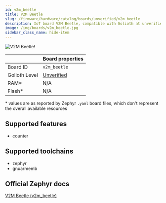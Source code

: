 ```yaml
---
id: v2m_beetle
title: V2M Beetle
slug: /firmware/hardware/catalog/boards/unverified/v2m_beetle
description: IoT board V2M Beetle, compatible with Golioth at unverified level.
image: /img/boards/v2m_beetle.jpg
sidebar_class_name: hide-item
---
```


[//]: # (This is an auto-generated file, do not edit! Changes to it will be lost upon re-generation)

![V2M Beetle!](/img/boards/v2m_beetle.jpg "V2M Beetle")

|                | Board properties     |
| -------------  | -------------------- |
| Board ID       | `v2m_beetle` |
| Golioth Level  | [Unverified](/firmware/hardware#unverified-boards) |
| RAM*           | N/A |
| Flash*         | N/A |

\* values are as reported by Zephyr `.yaml` board files, which don't represent the overall available resources



## Supported features

* counter

## Supported toolchains

* zephyr
* gnuarmemb

## Official Zephyr docs

[V2M Beetle (v2m_beetle)](https://docs.zephyrproject.org/latest/boards/arm/v2m_beetle/doc/index.html)
